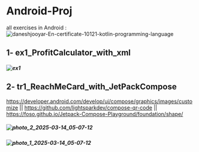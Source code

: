 # Android-Proj
all exercises in Android :
![daneshjooyar-En-certificate-10121-kotlin-programming-language](https://github.com/user-attachments/assets/0032519d-4f90-4e51-9b2e-609b04babb09)

## 1- ex1_ProfitCalculator_with_xml
##### ![ex1](https://github.com/user-attachments/assets/dc5c4c91-f890-412e-968d-fbd2e65f340d)

## 2- tr1_ReachMeCard_with_JetPackCompose
https://developer.android.com/develop/ui/compose/graphics/images/customize || https://github.com/lightsparkdev/compose-qr-code || https://foso.github.io/Jetpack-Compose-Playground/foundation/shape/
##### ![photo_2_2025-03-14_05-07-12](https://github.com/user-attachments/assets/55cacf10-031d-4678-8973-31dffed070e3)
##### ![photo_1_2025-03-14_05-07-12](https://github.com/user-attachments/assets/14ef39ac-76ba-4d90-8d74-1ffb4c902fad)

